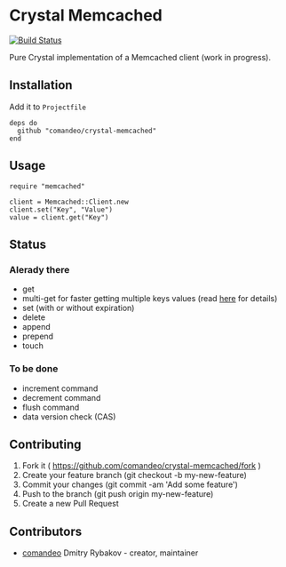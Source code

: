 # Crystal Memcached
[![Build Status](https://travis-ci.org/comandeo/crystal-memcached.svg?branch=master)](https://travis-ci.org/comandeo/crystal-memcached)

Pure Crystal implementation of a Memcached client (work in progress).

## Installation

Add it to `Projectfile`

```crystal
deps do
  github "comandeo/crystal-memcached"
end
```

## Usage

```crystal
require "memcached"

client = Memcached::Client.new
client.set("Key", "Value")
value = client.get("Key")
```

## Status

### Alerady there

* get
* multi-get for faster getting multiple keys values (read [here](https://code.google.com/p/memcached/wiki/BinaryProtocolRevamped#Get,_Get_Quietly,_Get_Key,_Get_Key_Quietly) for details)
* set (with or without expiration)
* delete
* append
* prepend
* touch

### To be done

* increment command
* decrement command
* flush command
* data version check (CAS)

## Contributing

1. Fork it ( https://github.com/comandeo/crystal-memcached/fork )
2. Create your feature branch (git checkout -b my-new-feature)
3. Commit your changes (git commit -am 'Add some feature')
4. Push to the branch (git push origin my-new-feature)
5. Create a new Pull Request

## Contributors

- [comandeo](https://github.com/comandeo) Dmitry Rybakov - creator, maintainer
